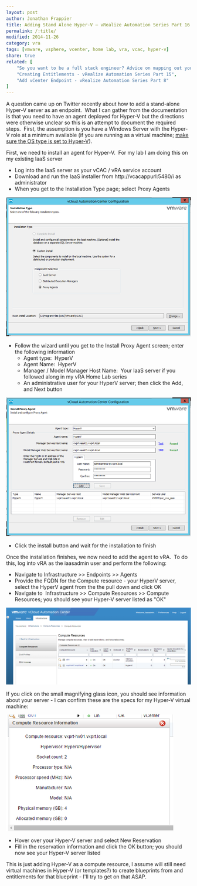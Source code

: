```yaml
---
layout: post
author: Jonathan Frappier
title: Adding Stand Alone Hyper-V – vRealize Automation Series Part 16
permalink: /:title/
modified: 2014-11-26
category: vra
tags: [vmware, vsphere, vcenter, home lab, vra, vcac, hyper-v]
share: true
related: [
    "So you want to be a full stack engineer? Advice on mapping out your career", 
    "Creating Entitlements - vRealize Automation Series Part 15", 
    "Add vCenter Endpoint - vRealize Automation Series Part 8"
]
---
```

A question came up on Twitter recently about how to add a stand-alone Hyper-V server as an endpoint.  What I can gather from the documentation is that you need to have an agent deployed for Hyper-V but the directions were otherwise unclear so this is an attempt to document the required steps.  First, the assumption is you have a Windows Server with the Hyper-V role at a minimum available (if you are running as a virtual machine; <a href="http://kb.vmware.com/selfservice/microsites/search.do?language=en_US&amp;cmd=displayKC&amp;externalId=2044876" target="_blank">make sure the OS type is set to Hyper-V</a>).

First, we need to install an agent for Hyper-V.  For my lab I am doing this on my existing IaaS server
<ul>
	<li>Log into the IaaS server as your vCAC / vRA service account</li>
	<li>Download and run the IaaS installer from http://vcacappurl:5480/i as administrator</li>
	<li>When you get to the Installation Type page; select Proxy Agents</li>
</ul>
<img src="/images/fulls/vra-add-hyperv-agent.png" class="fit image">
<ul>
	<li>Follow the wizard until you get to the Install Proxy Agent screen; enter the following information
<ul>
	<li>Agent type:  HyperV</li>
	<li>Agent Name:  HyperV</li>
	<li>Manager / Model Manager Host Name:  Your IaaS server if you followed along in my vRA Home Lab series</li>
	<li>An administrative user for your HyperV server; then click the Add, and Next button</li>
</ul>
</li>
</ul>
<img src="/images/fulls/vra-agent-configuration.png" class="fit image">
<ul>
	<li>Click the install button and wait for the installation to finish</li>
</ul>
Once the installation finishes, we now need to add the agent to vRA.  To do this, log into vRA as the iaasadmin user and perform the following:
<ul>
	<li>Navigate to Infrastructure &gt;&gt; Endpoints &gt;&gt; Agents</li>
	<li>Provide the FQDN for the Compute resource - your HyperV server, select the HyperV agent from the the pull down and click OK</li>
	<li>Navigate to  Infrastructure &gt;&gt; Compute Resources &gt;&gt; Compute Resources; you should see your Hyper-V server listed as "OK"</li>
</ul>
<img src="/images/fulls/vra-hyperv-compute-resource.png" class="fit image">

If you click on the small magnifying glass icon, you should see information about your server - I can confirm these are the specs for my Hyper-V virtual machine:

<img src="/images/fulls/hyper-v-resrouces.png" class="fit image">
<ul>
	<li>Hover over your Hyper-V server and select New Reservation</li>
	<li>Fill in the reservation information and click the OK button; you should now see your Hyper-V server listed</li>
</ul>
This is just adding Hyper-V as a compute resource, I assume will still need virtual machines in Hyper-V (or templates?) to create blueprints from and entitlements for that blueprint - I'll try to get on that ASAP.